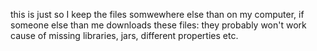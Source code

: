 this is just so I keep the files somwewhere else than on my computer, if someone else than me downloads these files: they probably won't work cause of missing libraries, jars, different properties etc.
